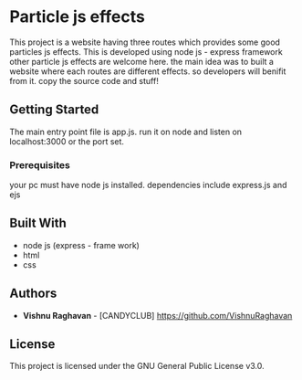 # Particle js effects 

This project is a website having three routes which provides some good particles js effects. This is developed using node js - express framework
other particle js effects are welcome here. the main idea was to built a website where each routes are different effects. so developers will benifit from it.
copy the source code and stuff! 

## Getting Started

The main entry point file is app.js.
run it on node and listen on localhost:3000 or the port set.

### Prerequisites

your pc must have node js installed.
dependencies include express.js and ejs

## Built With
* node js (express - frame work)
* html
* css 

## Authors

* **Vishnu Raghavan** - [CANDYCLUB] https://github.com/VishnuRaghavan

## License

This project is licensed under the GNU General Public License v3.0.


